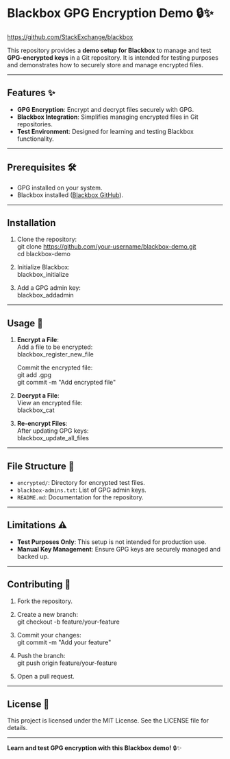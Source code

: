 # Blackbox GPG Encryption Demo 🔒✨  


https://github.com/StackExchange/blackbox





This repository provides a **demo setup for Blackbox** to manage and test **GPG-encrypted keys** in a Git repository. It is intended for testing purposes and demonstrates how to securely store and manage encrypted files.

---

## Features ✨  

- **GPG Encryption**: Encrypt and decrypt files securely with GPG.  
- **Blackbox Integration**: Simplifies managing encrypted files in Git repositories.  
- **Test Environment**: Designed for learning and testing Blackbox functionality.  

---

## Prerequisites 🛠️  

- GPG installed on your system.  
- Blackbox installed ([Blackbox GitHub](https://github.com/StackExchange/blackbox)).  

---

## Installation  

1. Clone the repository:  
git clone https://github.com/your-username/blackbox-demo.git  
cd blackbox-demo  

2. Initialize Blackbox:  
blackbox_initialize  

3. Add a GPG admin key:  
blackbox_addadmin <your-gpg-key-id>  

---

## Usage 🔧  

1. **Encrypt a File**:  
   Add a file to be encrypted:  
   blackbox_register_new_file <file-to-encrypt>  

   Commit the encrypted file:  
   git add <file-to-encrypt>.gpg  
   git commit -m "Add encrypted file"  

2. **Decrypt a File**:  
   View an encrypted file:  
   blackbox_cat <file>  

3. **Re-encrypt Files**:  
   After updating GPG keys:  
   blackbox_update_all_files  

---

## File Structure 📂  

- `encrypted/`: Directory for encrypted test files.  
- `blackbox-admins.txt`: List of GPG admin keys.  
- `README.md`: Documentation for the repository.  

---

## Limitations ⚠️  

- **Test Purposes Only**: This setup is not intended for production use.  
- **Manual Key Management**: Ensure GPG keys are securely managed and backed up.  

---

## Contributing 🤝  

1. Fork the repository.  
2. Create a new branch:  
git checkout -b feature/your-feature  

3. Commit your changes:  
git commit -m "Add your feature"  

4. Push the branch:  
git push origin feature/your-feature  

5. Open a pull request.  

---

## License 📝  

This project is licensed under the MIT License. See the LICENSE file for details.  

---

**Learn and test GPG encryption with this Blackbox demo!** 🔒✨  
